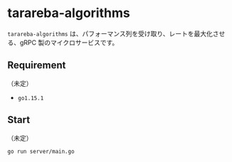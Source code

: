 # tarareba-algorithms 

`tarareba-algorithms` は、パフォーマンス列を受け取り、レートを最大化させる、gRPC 製のマイクロサービスです。

## Requirement
（未定）
- `go1.15.1`

## Start
（未定）
```
go run server/main.go
```
